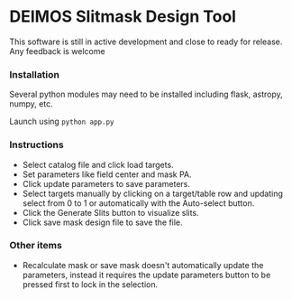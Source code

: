 # DEIMOS Slitmask Design Tool

This software is still in active development and close to ready for release.  Any feedback is welcome

### Installation
Several python modules may need to be installed including flask, astropy, numpy, etc.

Launch using `python app.py`

### Instructions
- Select catalog file and click load targets.  
- Set parameters like field center and mask PA.
- Click update parameters to save parameters.
- Select targets manually by clicking on a target/table row and updating select from 0 to 1 or automatically with the Auto-select button.
- Click the Generate Slits button to visualize slits.
- Click save mask design file to save the file.


### Other items
- Recalculate mask or save mask doesn't automatically update the parameters, instead it requires the update parameters button to be pressed first to lock in the selection.
